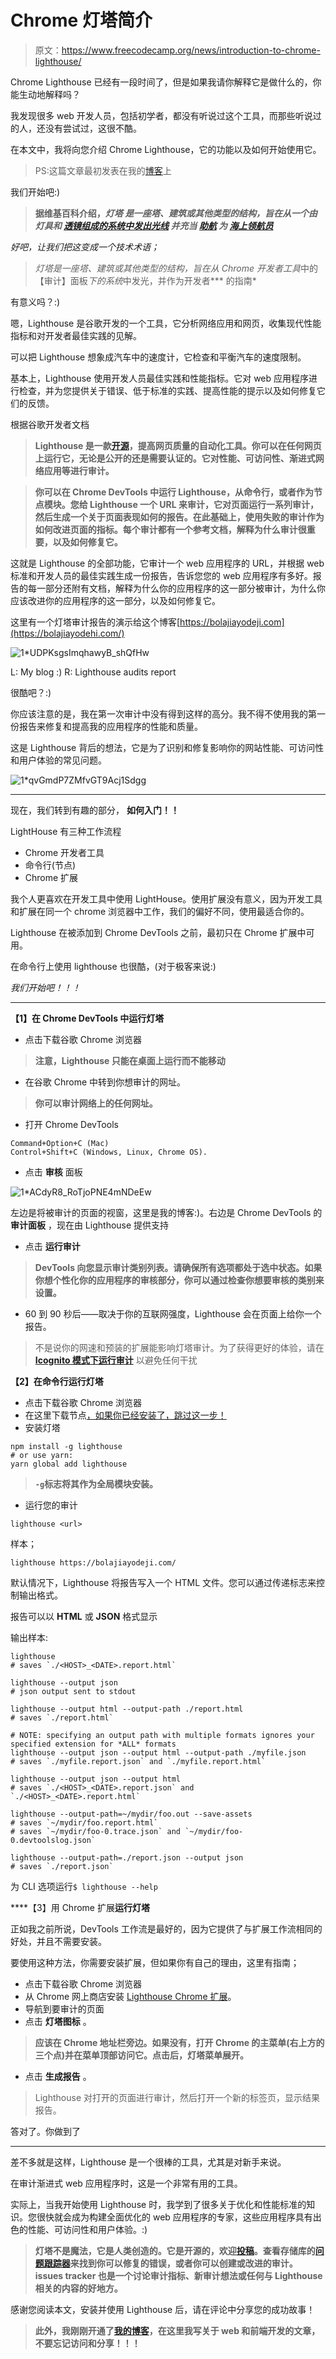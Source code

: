# Chrome 灯塔简介

> 原文：<https://www.freecodecamp.org/news/introduction-to-chrome-lighthouse/>

Chrome Lighthouse 已经有一段时间了，但是如果我请你解释它是做什么的，你能生动地解释吗？

我发现很多 web 开发人员，包括初学者，都没有听说过这个工具，而那些听说过的人，还没有尝试过，这很不酷。

在本文中，我将向您介绍 Chrome Lighthouse，它的功能以及如何开始使用它。

> PS:这篇文章最初发表在我的[博客](https://bolajiayodeji.com/introduction-to-chrome-lighthouse-cjx7x1kwe00367vs1qic3jfoi)上

我们开始吧:)

> **据维基百科介绍，******灯塔***** *是一座塔、建筑或其他类型的结构，旨在从一个由灯具和* [*透镜组成的系统中发出光线*](https://en.wikipedia.org/wiki/Lens_%28optics%29) *并充当* [*助航*](https://en.wikipedia.org/wiki/Navigational_aid) *为* [*海上领航员*](https://en.wikipedia.org/wiki/Maritime_pilot)***

*好吧，让我们把这变成一个技术术语；*

> ***灯塔*是一座塔、建筑或其他类型的结构，旨在从* Chrome 开发者工具*中的【审计】面板*下的系统*中发光，并作为开发者*** 的指南*

有意义吗？:)

嗯，Lighthouse 是谷歌开发的一个工具，它分析网络应用和网页，收集现代性能指标和对开发者最佳实践的见解。

可以把 Lighthouse 想象成汽车中的速度计，它检查和平衡汽车的速度限制。

基本上，Lighthouse 使用开发人员最佳实践和性能指标。它对 web 应用程序进行检查，并为您提供关于错误、低于标准的实践、提高性能的提示以及如何修复它们的反馈。

根据谷歌开发者文档

> **Lighthouse 是一款[开源](https://github.com/GoogleChrome/lighthouse)，提高网页质量的自动化工具。你可以在任何网页上运行它，无论是公开的还是需要认证的。它对性能、可访问性、渐进式网络应用等进行审计。**

> **你可以在 Chrome DevTools 中运行 Lighthouse，从命令行，或者作为节点模块。您给 Lighthouse 一个 URL 来审计，它对页面运行一系列审计，然后生成一个关于页面表现如何的报告。在此基础上，使用失败的审计作为如何改进页面的指标。每个审计都有一个参考文档，解释为什么审计很重要，以及如何修复它。**

这就是 Lighthouse 的全部功能，它审计一个 web 应用程序的 URL，并根据 web 标准和开发人员的最佳实践生成一份报告，告诉您您的 web 应用程序有多好。报告的每一部分还附有文档，解释为什么你的应用程序的这一部分被审计，为什么你应该改进你的应用程序的这一部分，以及如何修复它。

这里有一个灯塔审计报告的演示给这个博客[https://bolajiayodeji.com](https://bolajiayodehi.com/)

![1*UDPKsgsImqhawyB_shQfHw](img/12e53f19b0e0ccd8c8254a3e11c6010a.png)

L: My blog :) R: Lighthouse audits report

很酷吧？:)

你应该注意的是，我在第一次审计中没有得到这样的高分。我不得不使用我的第一份报告来修复和提高我的应用程序的性能和质量。

这是 Lighthouse 背后的想法，它是为了识别和修复影响你的网站性能、可访问性和用户体验的常见问题。

![1*qvGmdP7ZMfvGT9Acj1Sdgg](img/7b064969c8af59b2db49e9ba4631e204.png)

* * *

现在，我们转到有趣的部分， ****如何入门！！****

LightHouse 有三种工作流程

*   Chrome 开发者工具
*   命令行(节点)
*   Chrome 扩展

我个人更喜欢在开发工具中使用 LightHouse。使用扩展没有意义，因为开发工具和扩展在同一个 chrome 浏览器中工作，我们的偏好不同，使用最适合你的。

Lighthouse 在被添加到 Chrome DevTools 之前，最初只在 Chrome 扩展中可用。

在命令行上使用 lighthouse 也很酷，(对于极客来说:)

*我们开始吧！！！*

* * *

****【1】在 Chrome DevTools** 中运行灯塔**

*   点击下载谷歌 Chrome 浏览器

> **注意，Lighthouse 只能在桌面上运行而不能移动**

*   在谷歌 Chrome 中转到你想审计的网址。

> **你可以审计网络上的任何网址。**

*   打开 Chrome DevTools

```
Command+Option+C (Mac)
Control+Shift+C (Windows, Linux, Chrome OS).
```

*   点击 ****审核**** 面板

![1*ACdyR8_RoTjoPNE4mNDeEw](img/0e08ded583ab3a09e5662c7b5b088531.png)

左边是将被审计的页面的视窗，这里是我的博客:)。右边是 Chrome DevTools 的 ****审计面板**** ，现在由 Lighthouse 提供支持

*   点击 ****运行审计****

> **DevTools 向您显示审计类别列表。请确保所有选项都处于选中状态。如果你想个性化你的应用程序的审核部分，你可以通过检查你想要审核的类别来设置。**

*   60 到 90 秒后——取决于你的互联网强度，Lighthouse 会在页面上给你一个报告。

> 不是说你的网速和预装的扩展能影响灯塔审计。为了获得更好的体验，请在 [****Icognito 模式下运行审计****](https://support.google.com/chrome/answer/95464?co=GENIE.Platform%3DDesktop&hl=en) 以避免任何干扰

****【2】在命令行运行灯塔****

*   点击下载谷歌 Chrome 浏览器
*   在这里下载节点[，如果你已经安装了，跳过这一步！](https://nodejs.org/en/)
*   安装灯塔

```
npm install -g lighthouse
# or use yarn:
yarn global add lighthouse
```

> **`-g`标志将其作为全局模块安装。**

*   运行您的审计

```
lighthouse <url>
```

样本；

```
lighthouse https://bolajiayodeji.com/
```

默认情况下，Lighthouse 将报告写入一个 HTML 文件。您可以通过传递标志来控制输出格式。

报告可以以 ****HTML**** 或 ****JSON**** 格式显示

输出样本:

```
lighthouse
# saves `./<HOST>_<DATE>.report.html`

lighthouse --output json
# json output sent to stdout

lighthouse --output html --output-path ./report.html
# saves `./report.html`

# NOTE: specifying an output path with multiple formats ignores your specified extension for *ALL* formats
lighthouse --output json --output html --output-path ./myfile.json
# saves `./myfile.report.json` and `./myfile.report.html`

lighthouse --output json --output html
# saves `./<HOST>_<DATE>.report.json` and `./<HOST>_<DATE>.report.html`

lighthouse --output-path=~/mydir/foo.out --save-assets
# saves `~/mydir/foo.report.html`
# saves `~/mydir/foo-0.trace.json` and `~/mydir/foo-0.devtoolslog.json`

lighthouse --output-path=./report.json --output json
# saves `./report.json`
```

为 CLI 选项运行`$ lighthouse --help`

****【3】用 Chrome 扩展**运行灯塔**

正如我之前所说，DevTools 工作流是最好的，因为它提供了与扩展工作流相同的好处，并且不需要安装。

要使用这种方法，你需要安装扩展，但如果你有自己的理由，这里有指南；

*   点击下载谷歌 Chrome 浏览器
*   从 Chrome 网上商店安装 [Lighthouse Chrome 扩展](https://chrome.google.com/webstore/detail/lighthouse/blipmdconlkpinefehnmjammfjpmpbjk)。
*   导航到要审计的页面
*   点击 ****灯塔图标**** 。

> **应该在 Chrome 地址栏旁边。如果没有，打开 Chrome 的主菜单(右上方的三个点)并在菜单顶部访问它。点击后，灯塔菜单展开。**

*   点击 ****生成报告**** 。

> Lighthouse 对打开的页面进行审计，然后打开一个新的标签页，显示结果报告。

答对了。你做到了

* * *

差不多就是这样，Lighthouse 是一个很棒的工具，尤其是对新手来说。

在审计渐进式 web 应用程序时，这是一个非常有用的工具。

实际上，当我开始使用 Lighthouse 时，我学到了很多关于优化和性能标准的知识。您很快就会成为构建全面优化的 web 应用程序的专家，这些应用程序具有出色的性能、可访问性和用户体验。:)

> **灯塔不是魔法，它是人类创造的。它是开源的，欢迎[投稿](https://github.com/GoogleChrome/lighthouse/blob/master/CONTRIBUTING.md)。查看存储库的[问题跟踪器](https://github.com/GoogleChrome/lighthouse/issues)来找到你可以修复的错误，或者你可以创建或改进的审计。issues tracker 也是一个讨论审计指标、新审计想法或任何与 Lighthouse 相关的内容的好地方。**

感谢您阅读本文，安装并使用 Lighthouse 后，请在评论中分享您的成功故事！

> **此外，我刚刚开通了[我的博客](https://bolajiayodeji.com)，在这里我写关于 web 和前端开发的文章，不要忘记访问和分享！！！**